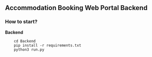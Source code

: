 ## Accommodation Booking Web Portal Backend

### How to start?

**Backend** 
```
    cd Backend
    pip install -r requirements.txt
    python3 run.py
```


